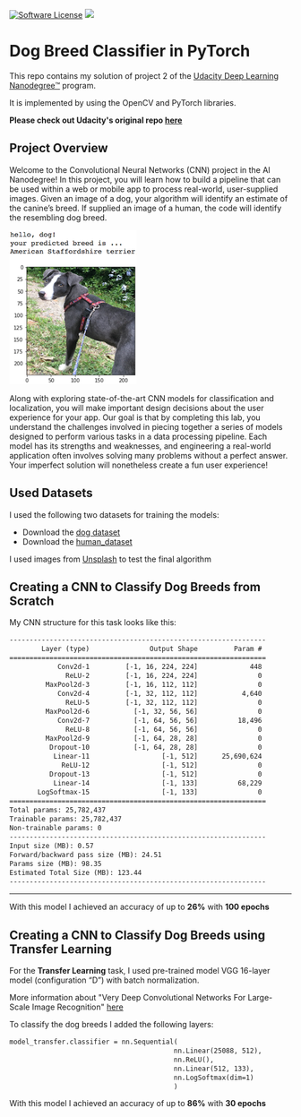 [![Software License](https://img.shields.io/badge/license-MIT-brightgreen.svg?style=flat-square)](LICENSE)
[![](https://ga4gh.datainsights.cloud/api?repo=dlnd-dog-breed-classifier)](https://github.com/SaschaDittmann/gaforgithub)

# Dog Breed Classifier in PyTorch
This repo contains my solution of project 2 of the [Udacity Deep Learning Nanodegree™️](https://www.udacity.com/course/deep-learning-nanodegree--nd101) program.

It is implemented by using the OpenCV and PyTorch libraries.

**Please check out Udacity's original repo [here](https://github.com/udacity/deep-learning-v2-pytorch/tree/master/project-dog-classification)**

## Project Overview

Welcome to the Convolutional Neural Networks (CNN) project in the AI Nanodegree! In this project, you will learn how to build a pipeline that can be used within a web or mobile app to process real-world, user-supplied images. Given an image of a dog, your algorithm will identify an estimate of the canine’s breed. If supplied an image of a human, the code will identify the resembling dog breed.

![Sample Output](./images/sample_dog_output.png)

Along with exploring state-of-the-art CNN models for classification and localization, you will make important design decisions about the user experience for your app. Our goal is that by completing this lab, you understand the challenges involved in piecing together a series of models designed to perform various tasks in a data processing pipeline. Each model has its strengths and weaknesses, and engineering a real-world application often involves solving many problems without a perfect answer. Your imperfect solution will nonetheless create a fun user experience!

## Used Datasets

I used the following two datasets for training the models:

* Download the [dog dataset](https://s3-us-west-1.amazonaws.com/udacity-aind/dog-project/dogImages.zip)
* Download the [human_dataset](https://s3-us-west-1.amazonaws.com/udacity-aind/dog-project/lfw.zip)

I used images from [Unsplash](https://unsplash.com/) to test the final algorithm

## Creating a CNN to Classify Dog Breeds from Scratch

My CNN structure for this task looks like this:

```
----------------------------------------------------------------
        Layer (type)               Output Shape         Param #
================================================================
            Conv2d-1         [-1, 16, 224, 224]             448
              ReLU-2         [-1, 16, 224, 224]               0
         MaxPool2d-3         [-1, 16, 112, 112]               0
            Conv2d-4         [-1, 32, 112, 112]           4,640
              ReLU-5         [-1, 32, 112, 112]               0
         MaxPool2d-6           [-1, 32, 56, 56]               0
            Conv2d-7           [-1, 64, 56, 56]          18,496
              ReLU-8           [-1, 64, 56, 56]               0
         MaxPool2d-9           [-1, 64, 28, 28]               0
          Dropout-10           [-1, 64, 28, 28]               0
           Linear-11                  [-1, 512]      25,690,624
             ReLU-12                  [-1, 512]               0
          Dropout-13                  [-1, 512]               0
           Linear-14                  [-1, 133]          68,229
       LogSoftmax-15                  [-1, 133]               0
================================================================
Total params: 25,782,437
Trainable params: 25,782,437
Non-trainable params: 0
----------------------------------------------------------------
Input size (MB): 0.57
Forward/backward pass size (MB): 24.51
Params size (MB): 98.35
Estimated Total Size (MB): 123.44
----------------------------------------------------------------
```

-----

With this model I achieved an accuracy of up to **26%** with **100 epochs**

## Creating a CNN to Classify Dog Breeds using Transfer Learning

For the **Transfer Learning** task, I used pre-trained model VGG 16-layer model (configuration “D”) with batch normalization.

More information about "Very Deep Convolutional Networks For Large-Scale Image Recognition" [here](https://arxiv.org/pdf/1409.1556.pdf)

To classify the dog breeds I added the following layers:
```
model_transfer.classifier = nn.Sequential(
                                         nn.Linear(25088, 512),
                                         nn.ReLU(),
                                         nn.Linear(512, 133),
                                         nn.LogSoftmax(dim=1)
                                         )
```

With this model I achieved an accuracy of up to **86%** with **30 epochs**

